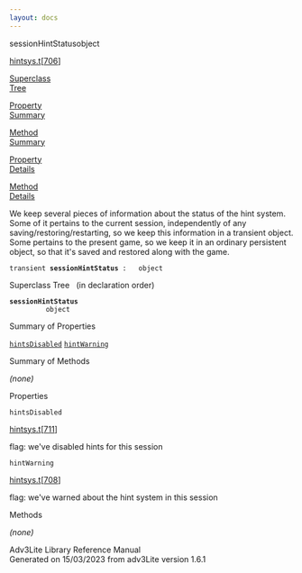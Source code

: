 ```yaml
---
layout: docs
---
```

<span class="title">sessionHintStatus</span><span class="type">object</span>

[hintsys.t](../file/hintsys.t.html)\[[706](../source/hintsys.t.html#706)\]

[Superclass  
Tree](#_SuperClassTree_)

[Property  
Summary](#_PropSummary_)

[Method  
Summary](#_MethodSummary_)

[Property  
Details](#_Properties_)

[Method  
Details](#_Methods_)



We keep several pieces of information about the status of the hint
system. Some of it pertains to the current session, independently of any
saving/restoring/restarting, so we keep this information in a transient
object. Some pertains to the present game, so we keep it in an ordinary
persistent object, so that it's saved and restored along with the game.

`transient `**`sessionHintStatus`**` :   object`



<span id="_SuperClassTree_"></span>



<span class="hdln">Superclass Tree</span>   (in declaration order)



**`sessionHintStatus`**  
`         object`  
<span id="_PropSummary_"></span>



<span class="hdln">Summary of Properties</span>  



[`hintsDisabled`](#hintsDisabled) [`hintWarning`](#hintWarning)

<span id="_MethodSummary_"></span>



<span class="hdln">Summary of Methods</span>  





*(none)* <span id="_Properties_"></span>



<span class="hdln">Properties</span>  



<span id="hintsDisabled"></span>

`hintsDisabled`

[hintsys.t](../file/hintsys.t.html)\[[711](../source/hintsys.t.html#711)\]



flag: we've disabled hints for this session



<span id="hintWarning"></span>

`hintWarning`

[hintsys.t](../file/hintsys.t.html)\[[708](../source/hintsys.t.html#708)\]



flag: we've warned about the hint system in this session



<span id="_Methods_"></span>



<span class="hdln">Methods</span>  



*(none)*



Adv3Lite Library Reference Manual  
Generated on 15/03/2023 from adv3Lite version 1.6.1


